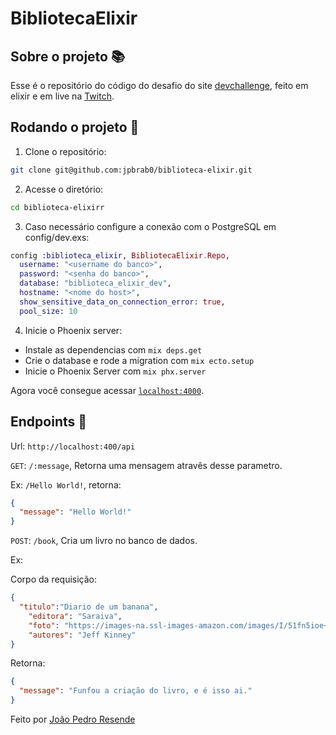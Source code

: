 # BibliotecaElixir

## Sobre o projeto 📚

Esse é o repositório do código do desafio do site [devchallenge](https://www.devchallenge.com.br/challenges/5f0b43f5a5fec43156149043/details), feito em elixir e em live na [Twitch](https://twitch.tv/jpbrab0).

## Rodando o projeto 🚀

1. Clone o repositório:

```bash
git clone git@github.com:jpbrab0/biblioteca-elixir.git
```

2. Acesse o diretório:

```bash
cd biblioteca-elixirr
```
3. Caso necessário configure a conexão com o PostgreSQL em config/dev.exs:
```elixir
config :biblioteca_elixir, BibliotecaElixir.Repo,
  username: "<username do banco>",
  password: "<senha do banco>",
  database: "biblioteca_elixir_dev",
  hostname: "<nome do host>",
  show_sensitive_data_on_connection_error: true,
  pool_size: 10
``` 

4. Inicie o Phoenix server:

  * Instale as dependencias com `mix deps.get`
  * Crie o database e rode a migration com `mix ecto.setup` 
  * Inicie o Phoenix Server com `mix phx.server`

  Agora você consegue acessar [`localhost:4000`](http://localhost:4000).

## Endpoints 📜

Url: `http://localhost:400/api` 

`GET`: `/:message`, Retorna uma mensagem atravês desse parametro.

Ex: `/Hello World!`, retorna:

```json
{
  "message": "Hello World!"
}
```

`POST`: `/book`, Cria um livro no banco de dados.

Ex:

Corpo da requisição:
```json
{
  "titulo":"Diario de um banana",
	"editora": "Saraiva",
	"foto": "https://images-na.ssl-images-amazon.com/images/I/51fn5ioe+dL._SX337_BO1,204,203,200_.jpg",
	"autores": "Jeff Kinney" 
}
```

Retorna:

```json
{
  "message": "Funfou a criação do livro, e é isso ai."
}
```

Feito por [João Pedro Resende](https://jpres.dev)
